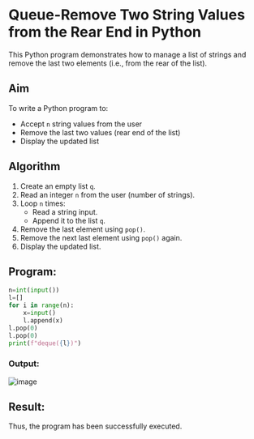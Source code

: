 # Queue-Remove Two String Values from the Rear End in Python 

This Python program demonstrates how to manage a list of strings and remove the last two elements (i.e., from the rear of the list).

##  Aim

To write a Python program to:
- Accept `n` string values from the user
- Remove the last two values (rear end of the list)
- Display the updated list

##  Algorithm

1. Create an empty list `q`.
2. Read an integer `n` from the user (number of strings).
3. Loop `n` times:
   - Read a string input.
   - Append it to the list `q`.
4. Remove the last element using `pop()`.
5. Remove the next last element using `pop()` again.
6. Display the updated list.

##  Program:

```python
n=int(input())
l=[]
for i in range(n):
    x=input()
    l.append(x)
l.pop(0)
l.pop(0)
print(f"deque({l})")

```

### Output:

![image](https://github.com/user-attachments/assets/3bf64334-251b-4dfa-93d6-b5dbfced6776)

## Result:

Thus, the program has been successfully executed.
